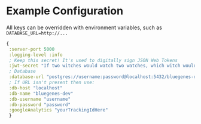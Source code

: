 # Example Configuration

All keys can be overridden with environment variables, such as `DATABASE_URL=http://...`

```clojure
{
 :server-port 5000
 :logging-level :info
 ; Keep this secret! It's used to digitally sign JSON Web Tokens
 :jwt-secret "If two witches would watch two watches, which witch would watch which watch?"
 ; Database
 :database-url "postgres://username:password@localhost:5432/bluegenes-dev"
 ; If URL isn't present then use:
 :db-host "localhost"
 :db-name "bluegenes-dev"
 :db-username "username"
 :db-password "password"
 :googleAnalytics "yourTrackingIdHere"
 }
```
